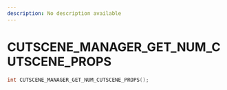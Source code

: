 ```yaml
---
description: No description available 
---
```


# CUTSCENE_MANAGER_GET_NUM_CUTSCENE_PROPS

```cpp
int CUTSCENE_MANAGER_GET_NUM_CUTSCENE_PROPS();
```